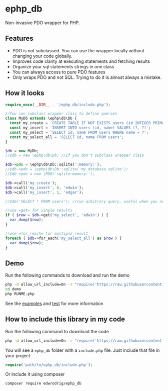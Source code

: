 # ephp_db
Non-invasive PDO wrapper for PHP.

## Features
- PDO is not subclassed. You can use the wrapper locally without changing your code globally.
- Improves code clarity at executing statements and fetching results
- Organize your sql statements strings in one class
- You can always access to pure PDO features
- Only wraps PDO and not SQL. Trying to do it is almost always a mistake.

## How it looks
```php
require_once(__DIR__ . '/ephp_db/include.php');

//You can subclass wrapper class to define queries
class MyDb extends \ephp\db\Db {
  const my_create = 'CREATE TABLE IF NOT EXISTS users (id INTEGER PRIMARY KEY, name TEXT)';
  const my_insert = 'INSERT INTO users (id, name) VALUES (?, ?)';
  const my_select = 'SELECT id, name FROM users WHERE name = ?';
  const my_select_all = 'SELECT id, name FROM users';
}

$db = new MyDb;
//$db = new \ephp\db\Db; //if you don't subclass wrapper class

$db->pdo = \ephp\db\Db::sqlite(':memory:');
//$db->pdo = \ephp\db\Db::sqlite('my_database.sqlite');
//$db->pdo = new \PDO('sqlite:memory:');

$db->call('my_create');
$db->call('my_insert', 0, 'edwin');
$db->call('my_insert', 1, 'edgar');

//$db('SELECT * FROM users'); //run arbitrary query, useful when you not subclassed wrapper class

//use =get= for single results
if ( $row = $db->get('my_select', 'edwin') ) {
  var_dump($row);
}

//use =for_reach= for multiple result
foreach ( $db->for_each('my_select_all') as $row ) {
  var_dump($row);
}
```

## Demo
Run the following commands to download and run the demo

```sh
php -d allow_url_include=On -r "require('https://raw.githubusercontent.com/edwrodrig/ephp_db/master/scripts/demo.php');"
cd demo
php RUNME.php
```
See the [examples](https://github.com/edwrodrig/ephp_db/tree/master/examples) and [test](http://github.com/edwrodrig/ephp_db/tree/master/test) for more information

## How to include this library in my code
Run the following command to download the code
```sh
php -d allow_url_include=On -r "require('https://raw.githubusercontent.com/edwrodrig/ephp_db/master/scripts/lib.php');"
```
You will see a `ephp_db` folder with a `include.php` file. Just include that file in your project.
```php
require('path/to/ephp_db/include.php');
```
Or include it using composer
```sh
composer require edwrodrig/ephp_db
```



